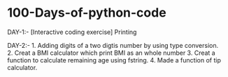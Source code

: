 # 100-Days-of-python-code

DAY-1:-     [Interactive coding exercise] Printing
            
DAY-2:-     1. Adding digits of a two digtis number by using type conversion.    
            2. Creat a BMI calculator which print BMI as an whole number 
            3. Creat a function to calculate remaining age using fstring.
            4. Made a function of tip calculator.
            

